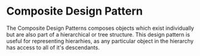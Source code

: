 # Composite Design Pattern
The Composite Design Patterns composes objects which exist individually but are also part of a hierarchical or tree structure. This design pattern is useful for representing hierarhies, as any particular object in the hierarchy has access to all of it's descendants.
